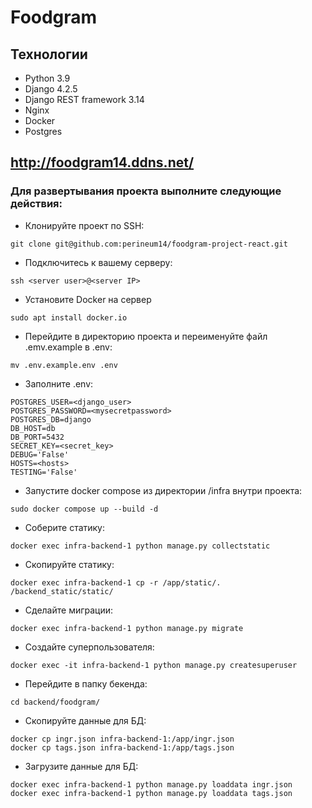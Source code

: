 # Foodgram

## Технологии

- Python 3.9
- Django 4.2.5
- Django REST framework 3.14
- Nginx
- Docker
- Postgres

## http://foodgram14.ddns.net/


### Для развертывания проекта выполните следующие действия:

- Клонируйте проект по SSH:

```text
git clone git@github.com:perineum14/foodgram-project-react.git
```

- Подключитесь к вашему серверу:

```text
ssh <server user>@<server IP>
```

- Установите Docker на сервер

```text
sudo apt install docker.io
```

- Перейдите в директорию проекта и переименуйте файл .emv.example в .env:

```text
mv .env.example.env .env
```

- Заполните .env:

```text
POSTGRES_USER=<django_user>
POSTGRES_PASSWORD=<mysecretpassword>
POSTGRES_DB=django
DB_HOST=db
DB_PORT=5432
SECRET_KEY=<secret_key>
DEBUG='False'
HOSTS=<hosts>
TESTING='False'
```

- Запустите docker compose из директории /infra внутри проекта:

```text
sudo docker compose up --build -d
```

- Соберите статику:
```text
docker exec infra-backend-1 python manage.py collectstatic
```

- Скопируйте статику:
```text
docker exec infra-backend-1 cp -r /app/static/. /backend_static/static/
```

- Сделайте миграции:
```text
docker exec infra-backend-1 python manage.py migrate
```

- Создайте суперпользователя:
```text
docker exec -it infra-backend-1 python manage.py createsuperuser
```

- Перейдите в папку бекенда:
```text
cd backend/foodgram/
```

- Скопируйте данные для БД:
```text
docker cp ingr.json infra-backend-1:/app/ingr.json
docker cp tags.json infra-backend-1:/app/tags.json
```

- Загрузите данные для БД:
```text
docker exec infra-backend-1 python manage.py loaddata ingr.json
docker exec infra-backend-1 python manage.py loaddata tags.json
```